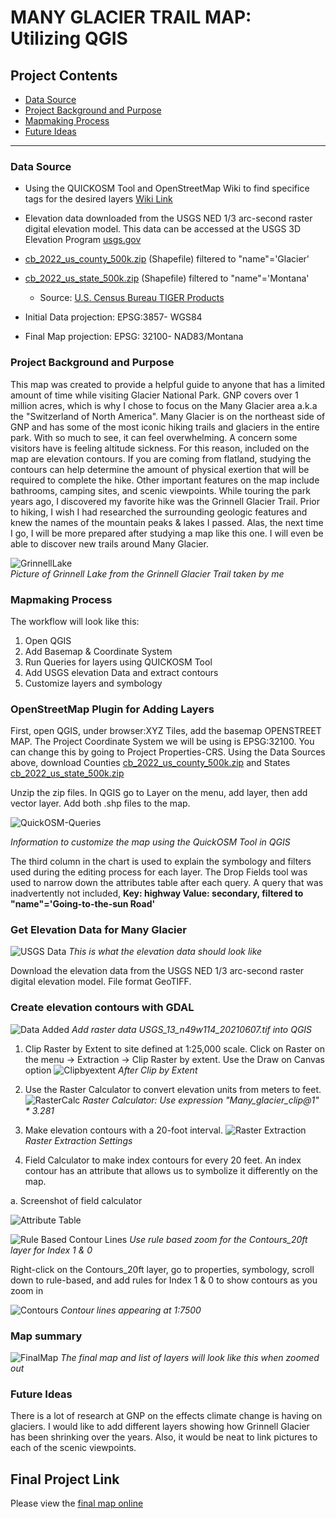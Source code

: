 # MANY GLACIER TRAIL MAP: Utilizing QGIS 


## Project Contents

- [Data Source](#Data-Source)
- [Project Background and Purpose](#project-background-and-purpose)
- [Mapmaking Process](#Mapmaking-process)
- [Future Ideas](#Future-Ideas)

***

### Data Source

* Using the QUICKOSM Tool and OpenStreetMap Wiki to find specifice tags for the desired layers
[Wiki Link](https://wiki.openstreetmap.org/wiki )
* Elevation data downloaded from the USGS NED 1/3 arc-second raster digital elevation model. This data can be accessed at the USGS 3D Elevation Program [usgs.gov](https://apps.nationalmap.gov/downloader/)
* [cb_2022_us_county_500k.zip](https://www2.census.gov/geo/tiger/GENZ2022/shp/cb_2022_us_county_500k.zip) (Shapefile) filtered to "name"='Glacier'
* [cb_2022_us_state_500k.zip](https://www2.census.gov/geo/tiger/GENZ2022/shp/cb_2022_us_state_500k.zip) (Shapefile) filtered to "name"='Montana'
    * Source: [U.S. Census Bureau TIGER Products](https://www.census.gov/geographies/mapping-files/time-series/geo/cartographic-boundary.html) 

* Initial Data projection: EPSG:3857- WGS84
* Final Map projection: EPSG: 32100- NAD83/Montana

### Project Background and Purpose

This map was created to provide a helpful guide to anyone that has a limited amount of time while visiting Glacier National Park. GNP covers over 1 million acres, which is why I chose to focus on the Many Glacier area a.k.a the "Switzerland of North America". Many Glacier is on the northeast side of GNP and has some of the most iconic hiking trails and glaciers in the entire park. With so much to see, it can feel overwhelming. A concern some visitors have is feeling altitude sickness. For this reason, included on the map are elevation contours. If you are coming from flatland, studying the contours can help determine the amount of physical exertion that will be required to complete the hike. Other important features on the map include bathrooms, camping sites, and scenic viewpoints. While touring the park years ago, I discovered my favorite hike was the Grinnell Glacier Trail. Prior to hiking, I wish I had researched the surrounding geologic features and knew the names of the mountain peaks & lakes I passed. Alas, the next time I go, I will be more prepared after studying a map like this one. I will even be able to discover new trails around Many Glacier.  

![GrinnellLake](Images/Grinnell_1.jpg)   
*Picture of Grinnell Lake from the Grinnell Glacier Trail taken by me*

### Mapmaking Process
The workflow will look like this:
1. Open QGIS
2. Add Basemap & Coordinate System
3. Run Queries for layers using QUICKOSM Tool
4. Add USGS elevation Data and extract contours
5. Customize layers and symbology
   
### OpenStreetMap Plugin for Adding Layers

First, open QGIS, under browser:XYZ Tiles, add the basemap OPENSTREET MAP.
The Project Coordinate System we will be using is EPSG:32100. You can change this by going to Project Properties-CRS.
Using the Data Sources above, download Counties [cb_2022_us_county_500k.zip](https://www2.census.gov/geo/tiger/GENZ2022/shp/cb_2022_us_county_500k.zip) and States [cb_2022_us_state_500k.zip](https://www2.census.gov/geo/tiger/GENZ2022/shp/cb_2022_us_state_500k.zip) 

Unzip the zip files. In QGIS go to Layer on the menu, add layer, then add vector layer. Add both .shp files to the map. 

![QuickOSM-Queries](Images/QUICKOSM_chart.png)

*Information to customize the map using the QuickOSM Tool in QGIS*

The third column in the chart is used to explain the symbology and filters used during the editing process for each layer. The Drop Fields tool was used to narrow down the attributes table after each query. A query that was inadvertently not included, **Key: highway Value: secondary, filtered to "name"='Going-to-the-sun Road'** 

### Get Elevation Data for Many Glacier

![USGS Data](Images/USGS_elevation_data.png)
*This is what the elevation data should look like*

Download the elevation data from the USGS NED 1/3 arc-second raster digital elevation model. File format GeoTIFF.

### Create elevation contours with GDAL

![Data Added](Images/data_added.png)
*Add raster data USGS_13_n49w114_20210607.tif into QGIS*

1.	Clip Raster by Extent to site defined at 1:25,000 scale. Click on Raster on the menu -> Extraction -> Clip Raster by extent. Use the Draw on Canvas option
   ![Clipbyextent](Images/after_clip_by_extent.png)
  	*After Clip by Extent*
  	
2.	Use the Raster Calculator to convert elevation units from meters to feet.
  ![RasterCalc](Images/raster_calc.png)
   *Raster Calculator: Use expression "Many_glacier_clip@1" * 3.281*
  	
4.	Make elevation contours with a 20-foot interval.
![Raster Extraction](Images/extracting_contours.png)
*Raster Extraction Settings*

6.	Field Calculator to make index contours for every 20 feet. An index contour has an attribute that allows us to symbolize it differently on the map.
   
a.	Screenshot of field calculator 

![Attribute Table](Images/after_field_calc.png)


![Rule Based Contour Lines](Images/rule-based-contours.png)
*Use rule based zoom for the Contours_20ft layer for Index 1 & 0* 

Right-click on the Contours_20ft layer, go to properties, symbology, scroll down to rule-based, and add rules for Index 1 & 0 to show contours as you zoom in

![Contours](Images/contours_zoomedin.png)
*Contour lines appearing at 1:7500*

### Map summary
![FinalMap](Images/FinalMap.png)
*The final map and list of layers will look like this when zoomed out*

### Future Ideas
There is a lot of research at GNP on the effects climate change is having on glaciers. I would like to add different layers showing how Grinnell Glacier has been shrinking over the years. Also, it would be neat to link pictures to each of the scenic viewpoints.

## Final Project Link

Please view the [final map online](www.github...)


[def]: #https://wiki.openstreetmap.org/wiki
